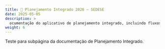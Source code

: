 ```yaml
---
title: 📱 Planejamento Integrado 2026 — SEDESE
date: 2025-05-05
description: >
  ocumentação do aplicativo de planejamento integrado, incluindo fluxos de uso, funcionalidades principais e detalhamento dos planejamentos.
weight: 6
---
```


Teste para subpágina da documentação de Planejamento Integrado.